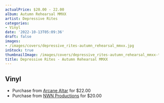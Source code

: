 ```yaml
---
actualPrice: $20.00 - 22.00
album: Autumn Rehearsal MMXX
artist: Depressive Rites
categories:
- Vinyl
date: '2022-10-13T05:09:36'
draft: false
images:
- /images/covers/depressive_rites-autumn_rehearsal_mmxx.jpg
inStock: true
thumbnailImage: /images/covers/depressive_rites-autumn_rehearsal_mmxx-thumb.jpg
title: Depressive Rites - Autumn Rehearsal MMXX
---
```


## Vinyl
* Purchase from [Arcane Altar](https://arcanealtar.bigcartel.com/product/depressive-rites-autumn-rehearsal-mmxx-10) for $22.00
* Purchase from [NWN Productions](http://shop.nwnprod.com/index.php?route=product/product&path=75&product_id=28352&sort=pd.name&order=ASC) for $20.00
